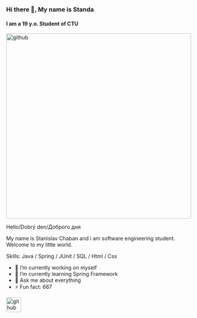 ### Hi there 👋, My name is Standa
#### I am a 19 y.o. Student of CTU
<img src='http://programmermemes.com/wp-content/uploads/2021/02/1614313094_597_126619378_152062346648958_3265942942695692444_n.jpg' alt='github' height='500'>

Hello/Dobrý den/Доброго дня 

My name is Stanislav Chaban and i am software engineering student. Welcome to my little world.


Skills: Java / Spring / JUnit /  SQL / Html / Css

- 🔭 I’m currently working on myself 
- 🌱 I’m currently learning Spring Framework
- 💬 Ask me about everything 
- ⚡️ Fun fact: 667 


[<img src='https://cdn.jsdelivr.net/npm/simple-icons@3.0.1/icons/github.svg' alt='github' height='40'>](https://github.com/chabasta)
